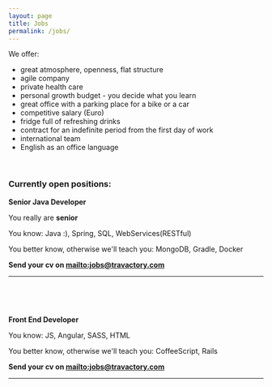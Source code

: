 ```yaml
---
layout: page
title: Jobs
permalink: /jobs/
---
```


We offer:

+  great atmosphere, openness, flat structure
+  agile company
+  private health care
+  personal growth budget - you decide what you learn
+  great office with a parking place for a bike or a car
+  competitive salary (Euro)
+  fridge full of refreshing drinks
+  contract for an indefinite period from the first day of work
+  international team
+  English as an office language

&nbsp;
&nbsp;

### Currently open positions:

**Senior Java Developer**

You really are **senior**

You know: Java :), Spring, SQL, WebServices(RESTful)

You better know, otherwise we'll teach you: MongoDB, Gradle, Docker

**Send your cv on <mailto:jobs@travactory.com>**

 - - - 

&nbsp; 

&nbsp;  

**Front End Developer**


You know: JS, Angular, SASS, HTML

You better know, otherwise we'll teach you: CoffeeScript, Rails



**Send your cv on <mailto:jobs@travactory.com>**

 - - - 